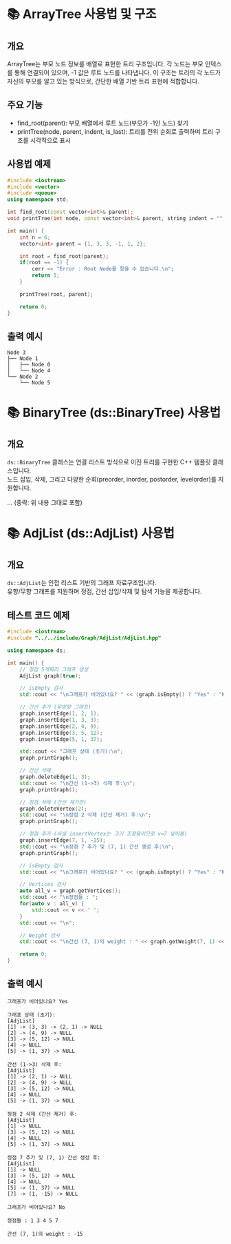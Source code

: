# 📚 ArrayTree 사용법 및 구조

## 개요
ArrayTree는 부모 노드 정보를 배열로 표현한 트리 구조입니다.
각 노드는 부모 인덱스를 통해 연결되어 있으며,
-1 값은 루트 노드를 나타냅니다.
이 구조는 트리의 각 노드가 자신의 부모를 알고 있는 방식으로,
간단한 배열 기반 트리 표현에 적합합니다.

## 주요 기능
- find_root(parent): 부모 배열에서 루트 노드(부모가 -1인 노드) 찾기
- printTree(node, parent, indent, is_last): 트리를 전위 순회로 출력하며
  트리 구조를 시각적으로 표시

## 사용법 예제
```cpp
#include <iostream>
#include <vector>
#include <queue>
using namespace std;

int find_root(const vector<int>& parent);
void printTree(int node, const vector<int>& parent, string indent = "", bool is_last = true);

int main() {
    int n = 6;
    vector<int> parent = {1, 3, 3, -1, 1, 2};

    int root = find_root(parent);
    if(root == -1) {
        cerr << "Error : Root Node를 찾을 수 없습니다.\n";
        return 1;
    }

    printTree(root, parent);

    return 0;
}
```

## 출력 예시
```
Node 3
├── Node 1
│   ├── Node 0
│   └── Node 4
└── Node 2
    └── Node 5
```


# 📚 BinaryTree (ds::BinaryTree) 사용법

## 개요
`ds::BinaryTree` 클래스는 연결 리스트 방식으로 이진 트리를 구현한 C++ 템플릿 클래스입니다.  
노드 삽입, 삭제, 그리고 다양한 순회(preorder, inorder, postorder, levelorder)를 지원합니다.

... (중략: 위 내용 그대로 포함)

# 📚 AdjList (ds::AdjList) 사용법

## 개요
`ds::AdjList`는 인접 리스트 기반의 그래프 자료구조입니다.  
유향/무향 그래프를 지원하며 정점, 간선 삽입/삭제 및 탐색 기능을 제공합니다.

## 테스트 코드 예제

```cpp
#include <iostream>
#include "../../include/Graph/AdjList/AdjList.hpp"

using namespace ds;

int main() {
    // 정점 5개짜리 그래프 생성
    AdjList graph(true);

    // isEmpty 검사
    std::cout << "\n그래프가 비어있나요? " << (graph.isEmpty() ? "Yes" : "No") << "\n\n";

    // 간선 추가 (무방향 그래프)
    graph.insertEdge(1, 2, 1);
    graph.insertEdge(1, 3, 3);
    graph.insertEdge(2, 4, 9);
    graph.insertEdge(3, 5, 12);
    graph.insertEdge(5, 1, 37);

    std::cout << "그래프 상태 (초기):\n";
    graph.printGraph();

    // 간선 삭제
    graph.deleteEdge(1, 3);
    std::cout << "\n간선 (1->3) 삭제 후:\n";
    graph.printGraph();

    // 정점 삭제 (간선 제거만)
    graph.deleteVertex(2);
    std::cout << "\n정점 2 삭제 (간선 제거) 후:\n";
    graph.printGraph();

    // 정점 추가 (사실 insertVertex는 크기 조정용이므로 v=7 넣어봄)
    graph.insertEdge(7, 1, -15);
    std::cout << "\n정점 7 추가 및 (7, 1) 간선 생성 후:\n";
    graph.printGraph();

    // isEmpty 검사
    std::cout << "\n그래프가 비어있나요? " << (graph.isEmpty() ? "Yes" : "No") << "\n";

    // Vertices 검사
    auto all_v = graph.getVertices();
    std::cout << "\n정점들 : ";
    for(auto v : all_v) {
        std::cout << v << ' ';
    }
    std::cout << "\n";

    // Weight 검사
    std::cout << "\n간선 (7, 1)의 weight : " << graph.getWeight(7, 1) << "\n";

    return 0;
}

```

## 출력 예시
```
그래프가 비어있나요? Yes

그래프 상태 (초기):
[AdjList]
[1] -> (3, 3) -> (2, 1) -> NULL
[2] -> (4, 9) -> NULL
[3] -> (5, 12) -> NULL
[4] -> NULL
[5] -> (1, 37) -> NULL

간선 (1->3) 삭제 후:
[AdjList]
[1] -> (2, 1) -> NULL
[2] -> (4, 9) -> NULL
[3] -> (5, 12) -> NULL
[4] -> NULL
[5] -> (1, 37) -> NULL

정점 2 삭제 (간선 제거) 후:
[AdjList]
[1] -> NULL
[3] -> (5, 12) -> NULL
[4] -> NULL
[5] -> (1, 37) -> NULL

정점 7 추가 및 (7, 1) 간선 생성 후:
[AdjList]
[1] -> NULL
[3] -> (5, 12) -> NULL
[4] -> NULL
[5] -> (1, 37) -> NULL
[7] -> (1, -15) -> NULL

그래프가 비어있나요? No

정점들 : 1 3 4 5 7

간선 (7, 1)의 weight : -15
```